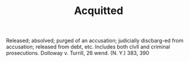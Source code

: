 ---
title: Acquitted
permalink: "/definitions/acquitted.html"
body: Released; absolved; purged of an accusation; judicially discbarg-ed from accusation;
  released from debt, etc. Includes both clvll and criminal prosecutions. Dolloway
  v. Turrill, 26 wend. (N. Y.) 383, 390
published_at: '2018-07-07'
layout: post
---